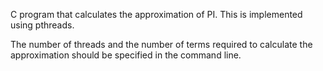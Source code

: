 C program that calculates the approximation  of  PI. This is implemented using  pthreads. 


The  number  of  threads  and  the  number  of  terms  required  to  calculate  the approximation should be specified in the command line. 
